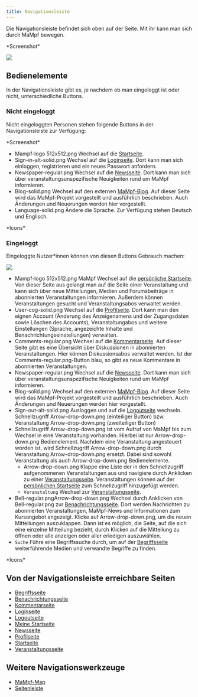 ```yaml
---
title: Navigationsleiste
---
```

Die Navigationsleiste befindet sich oben auf der Seite. Mit ihr kann man sich durch MaMpf bewegen.

\*Screenshot\*

![](/img/Lektionen_navbar.png)

## Bedienelemente
In der Navigationsleiste gibt es, je nachdem ob man eingeloggt ist oder nicht, unterschiedliche Buttons.

### Nicht eingeloggt
Nicht eingeloggten Personen stehen folgende Buttons in der Navigationsleiste zur Verfügung:

\*Screenshot\*

* Mampf-logo 512x512.png Wechsel auf die [Startseite](home-page.md).
* Sign-in-alt-solid.png Wechsel auf die [Loginseite](login.md). Dort kann man sich einloggen, registrieren und ein neues Passwort anfordern.
* Newspaper-regular.png Wechsel auf die [Newsseite](news.md). Dort kann man sich über veranstaltungsunspezifische Neuigkeiten rund um MaMpf informieren.
* Blog-solid.png Wechsel auf den externen [MaMpf-Blog](https://mampf.blog/). Auf dieser Seite wird das MaMpf-Projekt vorgestellt und ausführlich beschrieben. Auch Änderungen und Neuerungen werden hier vorgestellt.
* Language-solid.png Ändere die Sprache. Zur Verfügung stehen Deutsch und Englisch.

\*Icons\*

### Eingeloggt
Eingeloggte  Nutzer\*innen können von diesen Buttons Gebrauch machen:

![](/img/Navbar_generic.png)

* Mampf-logo 512x512.png MaMpf Wechsel auf die [persönliche Startseite](my-home-page.md). Von dieser Seite aus gelangt man auf die Seite einer Veranstaltung und kann sich über neue Mitteilungen, Medien und Forumsbeiträge in abonnierten Veranstaltungen informieren. Außerdem können Veranstaltungen gesucht und Veranstaltungsabos verwaltet werden.
* User-cog-solid.png Wechsel auf die [Profilseite](profile.md). Dort kann man den eignen Account (Änderung des Anzeigenamens und der Zugangsdaten sowie Löschen des Accounts), Veranstaltungabos und weitere Einstellungen (Sprache, angezeichte Inhalte und Benachrichtungseinstellungen) verwalten.
* Comments-regular.png Wechsel auf die [Kommentarseite](comments.md). Auf dieser Seite gibt es eine Übersicht über Diskussionen in abonnierten Veranstaltungen. Hier können Diskussionsabos verwaltet werden. Ist der Comments-regular.png-Button blau, so gibt es neue Kommentare in abonnierten Veranstaltungen.
* Newspaper-regular.png Wechsel auf die [Newsseite](news.md). Dort kann man sich über veranstaltungsunspezifische Neuigkeiten rund um MaMpf informieren.
* Blog-solid.png Wechsel auf den externen [MaMpf-Blog](https://mampf.blog/). Auf dieser Seite wird das MaMpf-Projekt vorgestellt und ausführlich beschrieben. Auch Änderungen und Neuerungen werden hier vorgestellt.
* Sign-out-alt-solid.png Ausloggen und auf die [Logoutseite](logout.md) wechseln.
Schnellzugriff Arrow-drop-down.png (einteiliger Button) bzw. Veranstaltung Arrow-drop-down.png (zweiteiliger Button)
* Schnellzugriff Arrow-drop-down.png ist vom Aufruf von MaMpf bis zum Wechsel in eine Veranstaltung vorhanden. Hierbei ist nur Arrow-drop-down.png Bedienelement. Nachdem eine Veranstaltung angesteuert worden ist, wird Schnellzugriff Arrow-drop-down.png durch Veranstaltung Arrow-drop-down.png ersetzt. Dabei sind sowohl Veranstaltung als auch Arrow-drop-down.png Bedienelemente.
    * Arrow-drop-down.png Klappe eine Liste der in den Schnellzugriff aufgenommenen Veranstaltungen aus und navigiere durch Anklicken zu einer [Veranstaltungsseite](event-series.md). Veranstaltungen können auf der [persönlichen Startseite](my-home-page.md) zum Schnellzugriff hinzugefügt werden.
    * `Veranstaltung` Wechsel zur [Veranstaltungsseite](event-series.md).
* Bell-regular.pngArrow-drop-down.png Wechsel durch Anklicken von Bell-regular.png zur [Benachrichtungsseite](notifications.md). Dort werden Nachrichten zu abonnierten Veranstaltungen, MaMpf-News und Informationen zum Kursangebot angezeigt. Klicke auf Arrow-drop-down.png, um die neuen Mitteilungen auszuklappen. Dann ist es möglich, die Seite, auf die sich eine einzelne Mitteilung bezieht, durch Klicken auf die Mitteilung zu öffnen oder alle anzeigen oder aller erledigen auszuwählen.
* `Suche` Führe eine Begriffssuche durch, um auf der [Begriffsseite](tag.md) weiterführende Medien und verwandte Begriffe zu finden.

\*Icons\*

## Von der Navigationsleiste erreichbare Seiten
* [Begriffsseite](tag.md)
* [Benachrichtungsseite](notifications.md)
* [Kommentarseite](comments.md)
* [Loginseite](login.md)
* [Logoutseite](logout.md)
* [Meine Startseite](my-home-page.md)
* [Newsseite](news.md)
* [Profilseite](profile.md)
* [Startseite](home-page.md)
* [Veranstaltungsseite](event-series.md)

## Weitere Navigationswerkzeuge
* [MaMpf-Map](mampf-maps.md)
* [Seitenleiste](sidebar.md)

